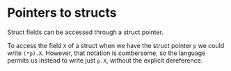 # Pointers to structs


Struct fields can be accessed through a struct pointer.

To access the field `X` of a struct when we have the struct pointer `p` we could
write `(*p).X`.
However, that notation is cumbersome, so the language permits us instead to
write just `p.X`, without the explicit dereference.

